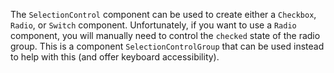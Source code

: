 The `SelectionControl` component can be used to create either a `Checkbox`, `Radio`, or
`Switch` component. Unfortunately, if you want to use a `Radio` component, you will
manually need to control the `checked` state of the radio group. This is a component
`SelectionControlGroup` that can be used instead to help with this (and offer keyboard
accessibility).
